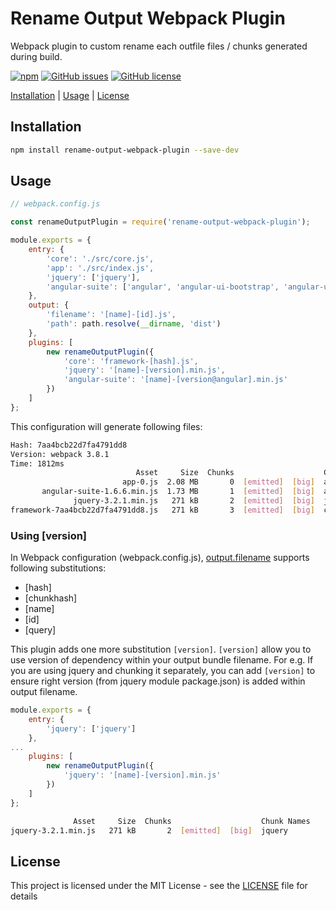 # Rename Output Webpack Plugin
Webpack plugin to custom rename each outfile files / chunks generated during build.

[![npm](https://img.shields.io/npm/v/rename-output-webpack-plugin.svg)](https://www.npmjs.com/package/rename-output-webpack-plugin)
[![GitHub issues](https://img.shields.io/github/issues/sun1l/rename-output-webpack-plugin.svg)](https://github.com/sun1l/rename-output-webpack-plugin/issues)
[![GitHub license](https://img.shields.io/badge/license-MIT-blue.svg)](https://raw.githubusercontent.com/sun1l/rename-output-webpack-plugin/master/LICENSE)

[Installation](#installation) |
[Usage](#usage) |
[License](#license)

## Installation

```bash
npm install rename-output-webpack-plugin --save-dev
```

## Usage

```javascript
// webpack.config.js

const renameOutputPlugin = require('rename-output-webpack-plugin');

module.exports = {
    entry: {
        'core': './src/core.js',
        'app': './src/index.js',
        'jquery': ['jquery'],
        'angular-suite': ['angular', 'angular-ui-bootstrap', 'angular-ui-router'],
    },
    output: {
        'filename': '[name]-[id].js',
        'path': path.resolve(__dirname, 'dist')
    },
    plugins: [
        new renameOutputPlugin({
            'core': 'framework-[hash].js',
            'jquery': '[name]-[version].min.js',
            'angular-suite': '[name]-[version@angular].min.js'
        })
    ]
};
```
This configuration will generate following files:

```bash
Hash: 7aa4bcb22d7fa4791dd8
Version: webpack 3.8.1
Time: 1812ms
                            Asset     Size  Chunks                    Chunk Names
                         app-0.js  2.08 MB       0  [emitted]  [big]  app
       angular-suite-1.6.6.min.js  1.73 MB       1  [emitted]  [big]  angular-suite
              jquery-3.2.1.min.js   271 kB       2  [emitted]  [big]  jquery
framework-7aa4bcb22d7fa4791dd8.js   271 kB       3  [emitted]  [big]  core
```

### Using [version]

In Webpack configuration (webpack.config.js), [output.filename](https://webpack.js.org/configuration/output/#output-filename) supports following substitutions:
* [hash]
* [chunkhash]
* [name]
* [id]
* [query]

This plugin adds one more substitution `[version]`. `[version]` allow you to use version of dependency within your output bundle filename. For e.g. If you are using jquery and chunking it separately, you can add `[version]` to ensure right version (from jquery module package.json) is added within output filename.

```javascript
module.exports = {
    entry: {
        'jquery': ['jquery']
    },
...
    plugins: [
        new renameOutputPlugin({
            'jquery': '[name]-[version].min.js'
        })
    ]
};
```
```bash
              Asset     Size  Chunks                    Chunk Names
jquery-3.2.1.min.js   271 kB       2  [emitted]  [big]  jquery
```

## License

This project is licensed under the MIT License - see the [LICENSE](LICENSE) file for details
